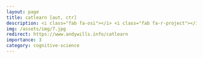 ```yaml
---
layout: page
title: catlearn [aut, ctr]
description: <i class="fab fa-osi"></i> <i class="fab fa-r-project"></i> catlearn is an archive of formal models of categorization and associative learning in psychology.
img: /assets/img/7.jpg
redirect: https://www.andywills.info/catlearn
importance: 3
category: cognitive-science
---
```

